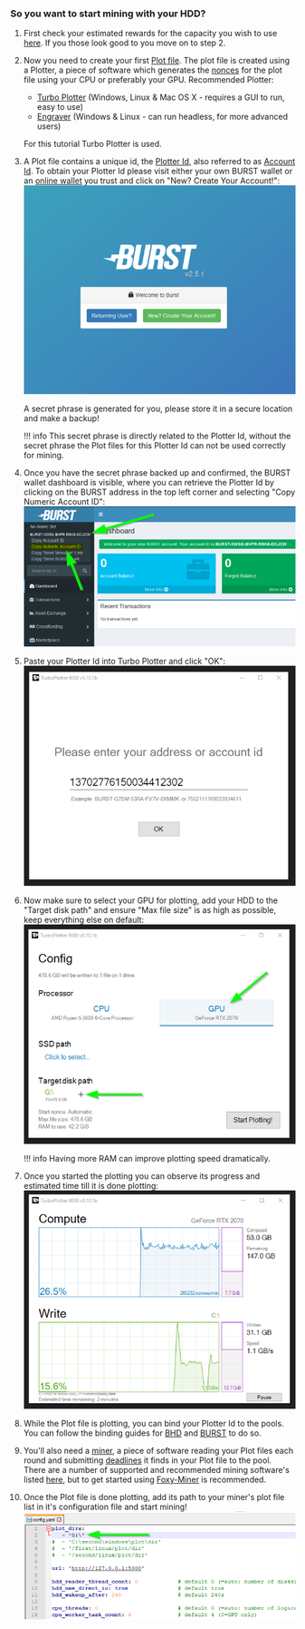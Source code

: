 ### So you want to start mining with your HDD?

1. First check your estimated rewards for the capacity you wish to use [here](https://calculator.foxypool.io). If you those look good to you move on to step 2.
2. Now you need to create your first [Plot file](glossary.md#plot-file). The plot file is created using a Plotter, a piece of software which generates the [nonces](glossary.md#nonce) for the plot file using your CPU or preferably your GPU.
Recommended Plotter:
    - [Turbo Plotter](https://blackpawn.com/tp/) (Windows, Linux & Mac OS X - requires a GUI to run, easy to use)
    - [Engraver](https://github.com/PoC-Consortium/engraver/releases) (Windows & Linux - can run headless, for more advanced users)

    For this tutorial Turbo Plotter is used.

3. A Plot file contains a unique id, the [Plotter Id](glossary.md#plotter-id), also referred to as [Account Id](glossary.md#account-id). To obtain your Plotter Id please visit either your own BURST wallet or an [online wallet](https://wallet1.burst-team.us:2083/index.html) you trust and click on "New? Create Your Account!":
    ![BURST wallet create account](../assets/img/getting-started/burst-wallet-create-account.png)

    A secret phrase is generated for you, please store it in a secure location and make a backup!

    !!! info
        This secret phrase is directly related to the Plotter Id, without the secret phrase the Plot files for this Plotter Id can not be used correctly for mining.

4. Once you have the secret phrase backed up and confirmed, the BURST wallet dashboard is visible, where you can retrieve the Plotter Id by clicking on the BURST address in the top left corner and selecting "Copy Numeric Account ID":
    ![BURST wallet copy numeric id](../assets/img/getting-started/burst-wallet-copy-numeric-id.png)

5. Paste your Plotter Id into Turbo Plotter and click "OK":
    ![Turbo Plotter enter plotter id](../assets/img/getting-started/tp-enter-plotter-id.png)

6. Now make sure to select your GPU for plotting, add your HDD to the "Target disk path" and ensure "Max file size" is as high as possible, keep everything else on default:
    ![Turbo Plotter plotting setup](../assets/img/getting-started/tp-plot-setup.png)

    !!! info
        Having more RAM can improve plotting speed dramatically.

7. Once you started the plotting you can observe its progress and estimated time till it is done plotting:
    ![Turbo Plotter plotting](../assets/img/getting-started/tp-plotting.png)

8. While the Plot file is plotting, you can bind your Plotter Id to the pools. You can follow the binding guides for [BHD](../foxy-pool/binding/bhd.md) and [BURST](../foxy-pool/binding/burst.md) to do so.
9. You'll also need a [miner](glossary.md#mining-software), a piece of software reading your Plot files each round and submitting [deadlines](glossary.md#deadline) it finds in your Plot file to the pool.
   There are a number of supported and recommended mining software's listed [here](../foxy-pool/mining.md), but to get started using [Foxy-Miner](../foxy-miner/index.md) is recommended.
10. Once the Plot file is done plotting, add its path to your miner's plot file list in it's configuration file and start mining!
    ![Scavenger add plot path](../assets/img/getting-started/scavenger-config-add-plot-path.png)
